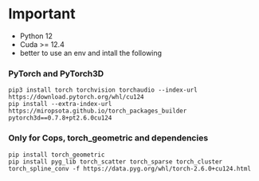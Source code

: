 # Important
- Python 12
- Cuda >= 12.4
- better to use an env and intall the following

### PyTorch and PyTorch3D
```
pip3 install torch torchvision torchaudio --index-url https://download.pytorch.org/whl/cu124
pip install --extra-index-url https://miropsota.github.io/torch_packages_builder pytorch3d==0.7.8+pt2.6.0cu124
```
### Only for Cops, torch_geometric and dependencies
```
pip install torch_geometric
pip install pyg_lib torch_scatter torch_sparse torch_cluster torch_spline_conv -f https://data.pyg.org/whl/torch-2.6.0+cu124.html
```
